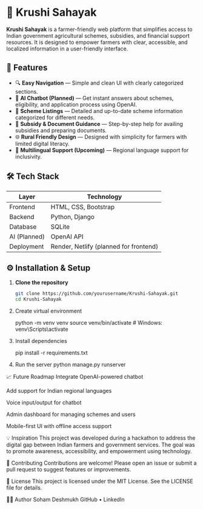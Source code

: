 # 🌾 Krushi Sahayak

**Krushi Sahayak** is a farmer-friendly web platform that simplifies access to Indian government agricultural schemes, subsidies, and financial support resources. It is designed to empower farmers with clear, accessible, and localized information in a user-friendly interface.


## 🚀 Features

- 🔍 **Easy Navigation** — Simple and clean UI with clearly categorized sections.
- 🤖 **AI Chatbot (Planned)** — Get instant answers about schemes, eligibility, and application process using OpenAI.
- 📑 **Scheme Listings** — Detailed and up-to-date scheme information categorized for different needs.
- 🧾 **Subsidy & Document Guidance** — Step-by-step help for availing subsidies and preparing documents.
- 🌐 **Rural Friendly Design** — Designed with simplicity for farmers with limited digital literacy.
- 💬 **Multilingual Support (Upcoming)** — Regional language support for inclusivity.



## 🛠️ Tech Stack

| Layer       | Technology            |
|-------------|------------------------|
| Frontend    | HTML, CSS, Bootstrap   |
| Backend     | Python, Django         |
| Database    | SQLite                 |
| AI (Planned)| OpenAI API             |
| Deployment  | Render, Netlify (planned for frontend) |


## ⚙️ Installation & Setup

1. **Clone the repository**
   ```bash
   git clone https://github.com/yourusername/Krushi-Sahayak.git
   cd Krushi-Sahayak

2. Create virtual environment

    python -m venv venv
    source venv/bin/activate  # Windows: venv\Scripts\activate

3. Install dependencies

   pip install -r requirements.txt

4. Run the server
    python manage.py runserver

   

📈 Future Roadmap
 Integrate OpenAI-powered chatbot

 Add support for Indian regional languages

 Voice input/output for chatbot

 Admin dashboard for managing schemes and users

 Mobile-first UI with offline access support

💡 Inspiration
This project was developed during a hackathon to address the digital gap between Indian farmers and government services. The goal was to promote awareness, accessibility, and empowerment using technology.

🤝 Contributing
Contributions are welcome! Please open an issue or submit a pull request to suggest features or improvements.

📜 License
This project is licensed under the MIT License. See the LICENSE file for details.

👨‍💻 Author
Soham Deshmukh
GitHub • LinkedIn

